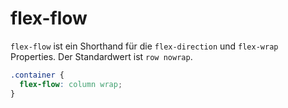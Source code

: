 # flex-flow

`flex-flow` ist ein Shorthand für die `flex-direction` und `flex-wrap` Properties. Der Standardwert ist `row nowrap`.

```CSS
.container {
  flex-flow: column wrap;
}
```
